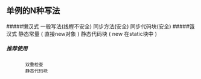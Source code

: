 ## 单例的N种写法

#####懒汉式
            一般写法(线程不安全)
            同步方法(安全)
            同步代码块(安全)
#####饿汉式
            静态常量 ( 直接new对象 )
            静态代码块 ( new 在static块中 ) 
##### 推荐使用
           双重检查
           静态代码块


